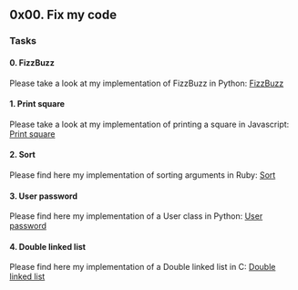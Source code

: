 ## 0x00. Fix my code

### Tasks

#### 0. FizzBuzz

Please take a look at my implementation of FizzBuzz in Python: [FizzBuzz](link)


#### 1. Print square

Please take a look at my implementation of printing a square in Javascript: [Print square](link)


#### 2. Sort

Please find here my implementation of sorting arguments in Ruby: [Sort](link)


#### 3. User password

Please find here my implementation of a User class in Python: [User password](link)


#### 4. Double linked list

Please find here my implementation of a Double linked list in C: [Double linked list](link)


